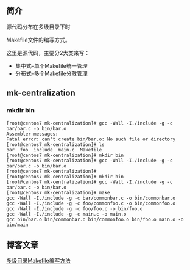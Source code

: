 ## 简介

源代码分布在多级目录下时

Makefile文件的编写方式。

这里是源代码，主要分2大类来写：

 * 集中式–单个Makefile统一管理
 * 分布式–多个Makefile分散管理
 
## mk-centralization 
 
###  mkdir bin

```
[root@centos7 mk-centralization]# gcc -Wall -I./include -g -c bar/bar.c -o bin/bar.o 
Assembler messages:
Fatal error: can't create bin/bar.o: No such file or directory
[root@centos7 mk-centralization]# ls
bar  foo  include  main.c  Makefile
[root@centos7 mk-centralization]# mkdir bin
[root@centos7 mk-centralization]# gcc -Wall -I./include -g -c bar/bar.c -o bin/bar.o 
[root@centos7 mk-centralization]# 
[root@centos7 mk-centralization]# mkdir bin
[root@centos7 mk-centralization]# gcc -Wall -I./include -g -c bar/bar.c -o bin/bar.o 
[root@centos7 mk-centralization]# make
gcc -Wall -I./include -g -c bar/commonbar.c -o bin/commonbar.o 
gcc -Wall -I./include -g -c foo/commonfoo.c -o bin/commonfoo.o 
gcc -Wall -I./include -g -c foo/foo.c -o bin/foo.o 
gcc -Wall -I./include -g -c main.c -o main.o 
gcc bin/bar.o bin/commonbar.o bin/commonfoo.o bin/foo.o main.o -o bin/main
```

## 博客文章

[多级目录Makefile编写方法](http://xnzaa.github.io/2015/01/26/Makefile%E5%9F%BA%E7%A1%80%E6%95%99%E7%A8%8B/)
